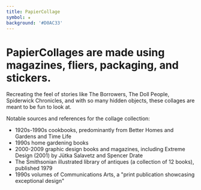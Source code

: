 ```yaml
---
title: PapierCollage
symbol: ✬
background: '#D0AC33'
---
```


# PapierCollages are made using magazines, fliers, packaging, and stickers.

Recreating the feel of stories like The Borrowers, The Doll People, Spiderwick Chronicles, and with so many hidden objects, these collages are meant to be fun to look at.

Notable sources and references for the collage collection:

* 1920s-1990s cookbooks, predominantly from Better Homes and Gardens and Time Life
* 1990s home gardening books
* 2000-2009 graphic design books and magazines, including Extreme Design (2001) by Jütka Salavetz and Spencer Drate
* The Smithsonian illustrated library of antiques (a collection of 12 books), published 1979
* 1990s volumes of Communications Arts, a "print publication showcasing exceptional design"
